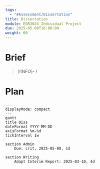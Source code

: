 ```yaml
---
tags:
  - "#Assessment/Dissertation"
title: Dissertation
module: EGR3024 Individual Project
due: 2025-05-08T16:00:00
weight: 60
---
```


# Brief

> [!INFO]- 
> !

# Plan

```mermaid
---
displayMode: compact
---
gantt
title Diss 
dateFormat YYYY-MM-DD
axisFormat %m-%d
tickInterval 1w

section Admin
	Due: crit, 2025-05-08, 1d
	
section Writing
	Adapt Interim Report: 2025-03-10, 4d

```
